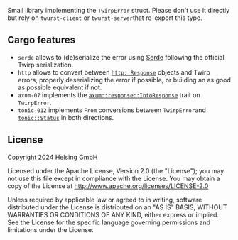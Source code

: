 Small library implementing the `TwirpError` struct.
Please don't use it directly but rely on `twurst-client` or `twurst-server`that re-export this type.

## Cargo features
- `serde` allows to (de)serialize the error using [Serde](https://serde.rs/) following the official Twirp serialization.
- `http` allows to convert between [`http::Response`](https://docs.rs/http/latest/http/response/struct.Response.html) objects and Twirp errors,
  properly deserializing the error if possible, or building an as good as possible equivalent if not.
- `axum-07` implements the [`axum::response::IntoResponse`](https://docs.rs/axum/0.7/axum/response/trait.IntoResponse.html) trait on `TwirpError`.
- `tonic-012` implements `From` conversions between `TwirpError`and [`tonic::Status`](https://docs.rs/tonic/0.12/tonic/struct.Status.html) in both directions.

## License

Copyright 2024 Helsing GmbH

Licensed under the Apache License, Version 2.0 (the "License"); you may not use this file except in compliance with the License.
You may obtain a copy of the License at <http://www.apache.org/licenses/LICENSE-2.0>

Unless required by applicable law or agreed to in writing, software distributed under the License is distributed on an "AS IS" BASIS, WITHOUT WARRANTIES OR CONDITIONS OF ANY KIND, either express or implied.
See the License for the specific language governing permissions and limitations under the License.
